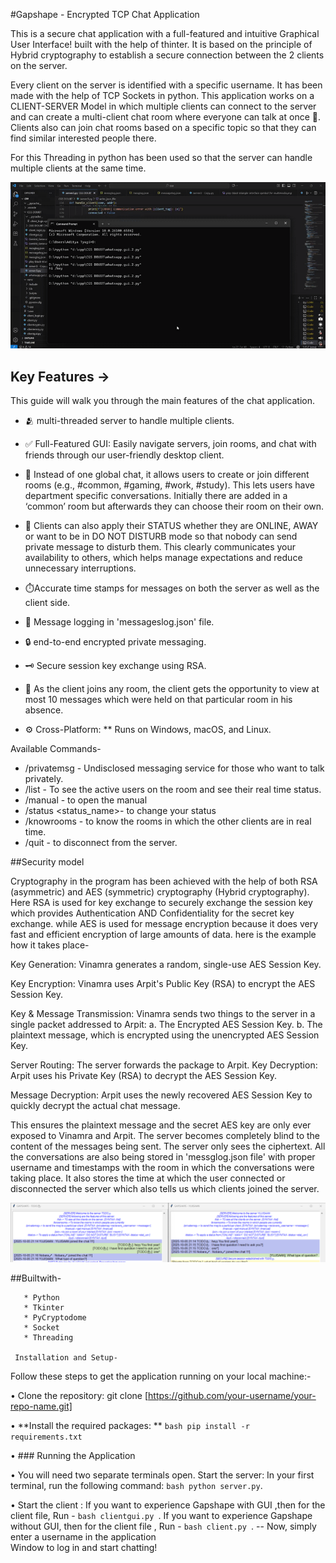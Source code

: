 ﻿#Gapshape - Encrypted TCP Chat Application
    
This is a secure chat application with a full-featured and intuitive Graphical User Interface! built with the help of thinter. It is based on the principle of Hybrid cryptography to establish a secure connection between the 2 clients on the server.

Every client on the server is identified with a specific username. It has been made with the help of TCP Sockets in python. This application works on a CLIENT-SERVER Model in which multiple clients can connect to the server and can create a multi-client chat room where everyone can talk at once 🤝. Clients also can join chat rooms based on a specific topic so that they can find similar interested people there.

For this Threading in python has been used so that the server can handle multiple clients at the same time.



![Chat Application Demo](./Assets/demo.gif)



## Key Features →

 This guide will walk you through the main features of the chat application.

* 🫂   multi-threaded server to handle multiple clients.

*    ✅ Full-Featured GUI: Easily navigate servers, join rooms, and chat with friends through our user-friendly desktop client.

* 🚪 Instead of one global chat, it allows users to create or join different rooms (e.g., #common, #gaming, #work, #study). This lets users have department specific conversations. Initially there are added in a ‘common’ room but afterwards they can choose their room on their own. 
        
* 🛜 Clients can also apply their STATUS whether they are ONLINE, AWAY or want to be in DO NOT DISTURB mode so that nobody can send private message to disturb them. This clearly communicates your availability to others, which helps manage expectations and reduce unnecessary interruptions.

* ⏱️Accurate time stamps for messages on both the server as well as the client side.

* 📄 Message logging in 'messageslog.json' file.

* 🔒 end-to-end encrypted private messaging.

* 🗝️ Secure session key exchange using RSA.

* 💬 As the client joins any room, the client gets the opportunity to view at most 10 messages which were held on that particular room in his absence. 

* ⚙️ Cross-Platform: ** Runs on Windows, macOS, and Linux. 

Available Commands-
  
  * /privatemsg <recipent> <msg> - Undisclosed messaging service             for those who want to talk privately.
  * /list - To see the active users on the room and see their real time status.
  * /manual - to open the manual
  * /status <status_name>- to change your status
  * /knowrooms - to know the rooms in which the other clients      are in real time.
  * /quit - to disconnect from the server.

  ##Security model

   Cryptography in the program has been achieved with the help of both RSA (asymmetric) and AES (symmetric) cryptography (Hybrid cryptography).
Here RSA is used for key exchange to securely exchange the session key which provides Authentication AND Confidentiality for the secret key exchange.
   while AES is used for message encryption because it does very fast and efficient encryption of large amounts of data.
here is the example how it takes place-

Key Generation: Vinamra generates a random, single-use AES Session Key.

Key Encryption: Vinamra uses Arpit's Public Key (RSA) to encrypt the AES Session Key.

Key & Message Transmission: Vinamra sends two things to the server in a single packet addressed to Arpit:
a. The Encrypted AES Session Key.
b. The plaintext message, which is encrypted using the unencrypted AES Session Key.

Server Routing: The server forwards the package to Arpit.
Key Decryption: Arpit uses his Private Key (RSA) to decrypt the AES Session Key.

Message Decryption: Arpit uses the newly recovered AES Session Key to quickly decrypt the actual chat message.

   This ensures the plaintext message and the secret AES key are only ever exposed to Vinamra and Arpit. The server becomes completely blind to the content of the messages being sent. The server only sees the ciphertext.
All the conversations are also being stored in 'messglog.json file' with proper username and timestamps with the room in which the conversations were taking place. It also stores the time at which the user connected or disconnected the server which also tells us which clients joined the server.

![chat application demo](./Assets/chat.png)


   ##Builtwith-

       * Python
       * Tkinter
       * PyCryptodome
       * Socket
       * Threading 

     Installation and Setup-
Follow these steps to get the application running on your local machine:-

• Clone the repository: git clone [https://github.com/your-username/your-repo-name.git]

•  **Install the required packages: ** ```bash pip install -r requirements.txt ``` 

• ### Running the Application 

• You will need two separate terminals open.
        Start the server: In your first terminal, run the
        following command: ``` bash python server.py ```.
 
• Start the client : If you want to experience Gapshape with GUI ,then for the client file, Run - ```bash clientgui.py ```.
                     If you want to experience Gapshape without GUI, then for the client file , Run - ```bash client.py ```.
                       -- Now, simply enter a username in the application    
                                                                     Window to log in and start chatting!










